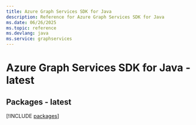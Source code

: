 ```yaml
---
title: Azure Graph Services SDK for Java
description: Reference for Azure Graph Services SDK for Java
ms.date: 06/26/2025
ms.topic: reference
ms.devlang: java
ms.service: graphservices
---
```

# Azure Graph Services SDK for Java - latest
## Packages - latest
[!INCLUDE [packages](graph-services-index.md)]